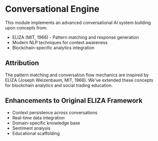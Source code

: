 # Conversational Engine

This module implements an advanced conversational AI system building upon concepts from:
- ELIZA (MIT, 1966) - Pattern matching and response generation
- Modern NLP techniques for context awareness
- Blockchain-specific analytics integration

## Attribution
The pattern matching and conversation flow mechanics are inspired by ELIZA 
(Joseph Weizenbaum, MIT, 1966). We've extended these concepts for blockchain 
analytics and social trading education.

## Enhancements to Original ELIZA Framework
- Context persistence across conversations
- Real-time data integration
- Domain-specific knowledge base
- Sentiment analysis
- Educational scaffolding 
